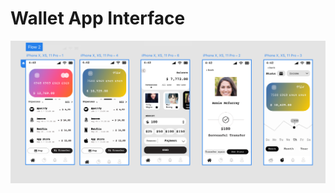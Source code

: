 # Wallet App Interface


![alt text](https://github.com/huiyi-see/walletApp/blob/master/img.png?raw=true)
